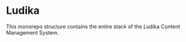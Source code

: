 # Ludika

This monorepo structure contains the entire stack of the Ludika Content Management System.
